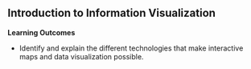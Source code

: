 ## Introduction to Information Visualization

**Learning Outcomes**

* Identify and explain the different technologies that make interactive maps and data visualization possible.
